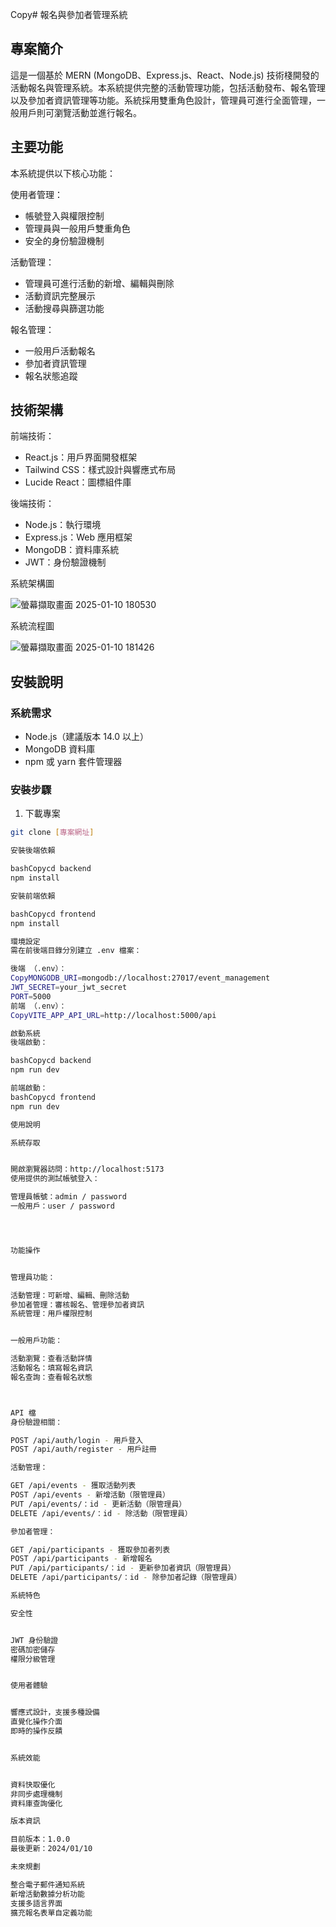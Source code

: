 Copy# 報名與參加者管理系統

## 專案簡介
這是一個基於 MERN (MongoDB、Express.js、React、Node.js) 技術棧開發的活動報名與管理系統。本系統提供完整的活動管理功能，包括活動發布、報名管理以及參加者資訊管理等功能。系統採用雙重角色設計，管理員可進行全面管理，一般用戶則可瀏覽活動並進行報名。

## 主要功能
本系統提供以下核心功能：

使用者管理：
- 帳號登入與權限控制
- 管理員與一般用戶雙重角色
- 安全的身份驗證機制

活動管理：
- 管理員可進行活動的新增、編輯與刪除
- 活動資訊完整展示
- 活動搜尋與篩選功能

報名管理：
- 一般用戶活動報名
- 參加者資訊管理
- 報名狀態追蹤

## 技術架構

前端技術：
- React.js：用戶界面開發框架
- Tailwind CSS：樣式設計與響應式布局
- Lucide React：圖標組件庫

後端技術：
- Node.js：執行環境
- Express.js：Web 應用框架
- MongoDB：資料庫系統
- JWT：身份驗證機制

系統架構圖

![螢幕擷取畫面 2025-01-10 180530](https://github.com/user-attachments/assets/4621ef4b-599b-47ab-9726-e0f10a9bb93f)

系統流程圖

![螢幕擷取畫面 2025-01-10 181426](https://github.com/user-attachments/assets/39ec0e30-a944-40ed-aab8-42f12c7fba32)

## 安裝說明

### 系統需求
- Node.js（建議版本 14.0 以上）
- MongoDB 資料庫
- npm 或 yarn 套件管理器

### 安裝步驟

1. 下載專案
```bash
git clone [專案網址]

安裝後端依賴

bashCopycd backend
npm install

安裝前端依賴

bashCopycd frontend
npm install

環境設定
需在前後端目錄分別建立 .env 檔案：

後端 （.env）：
CopyMONGODB_URI=mongodb://localhost:27017/event_management
JWT_SECRET=your_jwt_secret
PORT=5000
前端 （.env）：
CopyVITE_APP_API_URL=http://localhost:5000/api

啟動系統
後端啟動：

bashCopycd backend
npm run dev

前端啟動：
bashCopycd frontend
npm run dev

使用說明

系統存取


開啟瀏覽器訪問：http://localhost:5173
使用提供的測試帳號登入：

管理員帳號：admin / password
一般用戶：user / password




功能操作


管理員功能：

活動管理：可新增、編輯、刪除活動
參加者管理：審核報名、管理參加者資訊
系統管理：用戶權限控制


一般用戶功能：

活動瀏覽：查看活動詳情
活動報名：填寫報名資訊
報名查詢：查看報名狀態



API 檔
身份驗證相關：

POST /api/auth/login - 用戶登入
POST /api/auth/register - 用戶註冊

活動管理：

GET /api/events - 獲取活動列表
POST /api/events - 新增活動（限管理員）
PUT /api/events/：id - 更新活動（限管理員）
DELETE /api/events/：id - 除活動（限管理員）

參加者管理：

GET /api/participants - 獲取參加者列表
POST /api/participants - 新增報名
PUT /api/participants/：id - 更新參加者資訊（限管理員）
DELETE /api/participants/：id - 除參加者記錄（限管理員）

系統特色

安全性


JWT 身份驗證
密碼加密儲存
權限分級管理


使用者體驗


響應式設計，支援多種設備
直覺化操作介面
即時的操作反饋


系統效能


資料快取優化
非同步處理機制
資料庫查詢優化

版本資訊

目前版本：1.0.0
最後更新：2024/01/10

未來規劃

整合電子郵件通知系統
新增活動數據分析功能
支援多語言界面
擴充報名表單自定義功能
